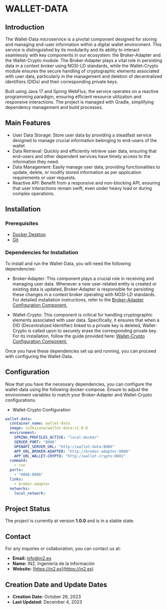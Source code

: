 # WALLET-DATA

## Introduction
The Wallet-Data microservice is a pivotal component designed for storing and managing end-user information within a digital wallet environment. This service is distinguished by its modularity and its ability to interact seamlessly with key components in our ecosystem: the Broker-Adapter and the Wallet-Crypto module. The Broker-Adapter plays a vital role in persisting data in a context broker using NGSI-LD standards, while the Wallet-Crypto module ensures the secure handling of cryptographic elements associated with user data, particularly in the management and deletion of decentralized identifiers (DIDs) and their corresponding private keys.

Built using Java 17 and Spring WebFlux, the service operates on a reactive programming paradigm, ensuring efficient resource utilization and responsive interactions. The project is managed with Gradle, simplifying dependency management and build processes.

## Main Features
* User Data Storage: Store user data by providing a steadfast service designed to manage crucial information belonging to end-users of the wallet
* Data Retrieval: Quickly and efficiently retrieve user data, ensuring that end-users and other dependent services have timely access to the information they need.
* Data Management: Easily manage user data, providing functionalities to update, delete, or modify stored information as per application requirements or user requests.
* Reactive API: Benefit from a responsive and non-blocking API, ensuring that user interactions remain swift, even under heavy load or during complex operations.

## Installation
### Prerequisites
- [Docker Desktop](https://www.docker.com/)
- [Git](https://git-scm.com/)

### Dependencies for Installation
To install and run the Wallet-Data, you will need the following dependencies:
* Broker-Adapter: This component plays a crucial role in receiving and managing user data. Whenever a new user-related entity is created or existing data is updated, Broker-Adapter is responsible for persisting these changes in a context broker operating with NGSI-LD standards. For detailed installation instructions, refer to the [Broker-Adapter Configuration Component.](https://github.com/in2workspace/broker-adapter)

* Wallet-Crypto: This component is critical for handling cryptographic elements associated with user data. Specifically, it ensures that when a DID (Decentralized Identifier) linked to a private key is deleted, Wallet-Crypto is called upon to securely erase the corresponding private key. For its installation, follow the guide provided here: [Wallet-Crypto Configuration Component.](https://github.com/in2workspace/wallet-crypto)

Once you have these dependencies set up and running, you can proceed with configuring the Wallet-Data.

## Configuration
Now that you have the necessary dependencies, you can configure the wallet-data using the following docker-compose. Ensure to adjust the environment variables to match your Broker-Adapter and Wallet-Crypto configurations.
* Wallet-Crypto Configuration
```yaml
wallet-data:
  container_name: wallet-data
  image: in2kizuna/wallet-data:v1.0.0
  environment:
    SPRING_PROFILES_ACTIVE: "local-docker"
    SERVER_PORT: "8086"
    OPENAPI_SERVER_URL: "http://wallet-data:8086"
    APP_URL_BROKER-ADAPTER: "http://broker-adapter:8080"
    APP_URL_WALLET-CRYPTO: "http://wallet-crypto:8081"
  command:
    - run
  ports:
    - "8086:8086"
  links:
    - broker-adapter
  networks:
    local_network:
```
## Project Status
The project is currently at version **1.0.0** and is in a stable state.

## Contact
For any inquiries or collaboration, you can contact us at:
* **Email:** [info@in2.es](mailto:info@in2.es)
* **Name:** IN2, Ingeniería de la Información
* **Website:** [https://in2.es](https://in2.es)

## Creation Date and Update Dates
* **Creation Date:** October 26, 2023
* **Last Updated:** December 4, 2023

